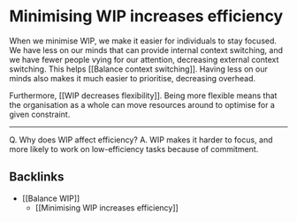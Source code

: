 # Minimising WIP increases efficiency
When we minimise WIP, we make it easier for individuals to stay focused. We have less on our minds that can provide internal context switching, and we have fewer people vying for our attention, decreasing external context switching. This helps [[Balance context switching]]. Having less on our minds also makes it much easier to prioritise, decreasing overhead.

Furthermore, [[WIP decreases flexibility]].  Being more flexible means that the organisation as a whole can move resources around to optimise for a given constraint.

---
Q. Why does WIP affect efficiency?
A. WIP makes it harder to focus, and more likely to work on low-efficiency tasks because of commitment.

## Backlinks
* [[Balance WIP]]
	* [[Minimising WIP increases efficiency]]

<!-- {BearID:C7846CE9-6439-42E9-8219-988B428147F0-2923-0000052476F930BE} -->
